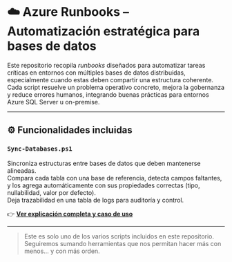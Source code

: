 # ☁️ Azure Runbooks – Automatización estratégica para bases de datos

Este repositorio recopila *runbooks* diseñados para automatizar tareas críticas en entornos con múltiples bases de datos distribuidas, especialmente cuando estas deben compartir una estructura coherente. Cada script resuelve un problema operativo concreto, mejora la gobernanza y reduce errores humanos, integrando buenas prácticas para entornos Azure SQL Server u on-premise.

---

## ⚙️ Funcionalidades incluidas

### `Sync-Databases.ps1`

Sincroniza estructuras entre bases de datos que deben mantenerse alineadas.  
Compara cada tabla con una base de referencia, detecta campos faltantes, y los agrega automáticamente con sus propiedades correctas (tipo, nullabilidad, valor por defecto).  
Deja trazabilidad en una tabla de logs para auditoría y control.

👉 [**Ver explicación completa y caso de uso**](https://jorgecoral.com/sincronizacion-estructural-automatica-en-bases-distribuidas/)

---

> Este es solo uno de los varios scripts incluidos en este repositorio. Seguiremos sumando herramientas que nos permitan hacer más con menos... y con más orden.
